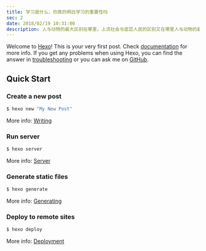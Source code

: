 ```yaml
---
title: 学习是什么，你真的明白学习的重要性吗
sec: 2
date: 2018/02/19 10:31:00
description: 人与动物的最大区别在哪里，上流社会与底层人民的区别又在哪里人与动物的最大区别在哪里，上流社会与底层人民的区别又在哪里人与动物的最大区别在哪里，上流社会与底层人民的区别又在哪里人与动物的最大区别在哪里，上流社会与底层人民的区别又在哪里人与动物的最大区别在哪里，上流社会与底层人民的区别又在哪里人与动物的最大区别在哪里，上流社会与底层人民的区别又在哪里人与动物的最大区别在哪里，上流社会与底层人民的区别又在哪里
---
```

Welcome to [Hexo](https://hexo.io/)! This is your very first post. Check [documentation](https://hexo.io/docs/) for more info. If you get any problems when using Hexo, you can find the answer in [troubleshooting](https://hexo.io/docs/troubleshooting.html) or you can ask me on [GitHub](https://github.com/hexojs/hexo/issues).

## Quick Start

### Create a new post

``` bash
$ hexo new "My New Post"
```

More info: [Writing](https://hexo.io/docs/writing.html)

### Run server

``` bash
$ hexo server
```

More info: [Server](https://hexo.io/docs/server.html)

### Generate static files

``` bash
$ hexo generate
```

More info: [Generating](https://hexo.io/docs/generating.html)

### Deploy to remote sites

``` bash
$ hexo deploy
```

More info: [Deployment](https://hexo.io/docs/deployment.html)
